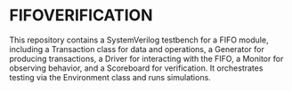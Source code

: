 # FIFOVERIFICATION
This repository contains a SystemVerilog testbench for a FIFO module, including a Transaction class for data and operations, a Generator for producing transactions, a Driver for interacting with the FIFO, a Monitor for observing behavior, and a Scoreboard for verification. It orchestrates testing via the Environment class and runs simulations.
